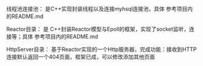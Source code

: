 线程池连接池：
    是C++实现封装线程以及连接myhsql连接池，具体 参考项目内的README.md

Reactor目录：
    是 C++封装Reactor模型与Epoll的框架，实现了socket监听，连接等；具体 参考项目内的README.md

HttpServer目录：
    基于Reactor实现的一个Http服务器，完成功能：接收到HTTP连接默认返回一个404页面，框架已成，可以修改添加其他页面

